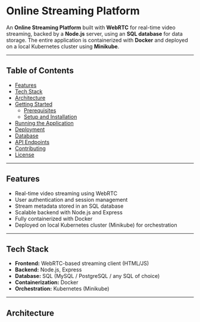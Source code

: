 # Online Streaming Platform

An **Online Streaming Platform** built with **WebRTC** for real-time video streaming, backed by a **Node.js** server, using an **SQL database** for data storage. The entire application is containerized with **Docker** and deployed on a local Kubernetes cluster using **Minikube**.

---

## Table of Contents

- [Features](#features)  
- [Tech Stack](#tech-stack)  
- [Architecture](#architecture)  
- [Getting Started](#getting-started)  
  - [Prerequisites](#prerequisites)  
  - [Setup and Installation](#setup-and-installation)  
- [Running the Application](#running-the-application)  
- [Deployment](#deployment)  
- [Database](#database)  
- [API Endpoints](#api-endpoints)  
- [Contributing](#contributing)  
- [License](#license)  

---

## Features

- Real-time video streaming using WebRTC  
- User authentication and session management  
- Stream metadata stored in an SQL database  
- Scalable backend with Node.js and Express  
- Fully containerized with Docker  
- Deployed on local Kubernetes cluster (Minikube) for orchestration  

---

## Tech Stack

- **Frontend:** WebRTC-based streaming client (HTML/JS)  
- **Backend:** Node.js, Express  
- **Database:** SQL (MySQL / PostgreSQL / any SQL of choice)  
- **Containerization:** Docker  
- **Orchestration:** Kubernetes (Minikube)  

---

## Architecture

